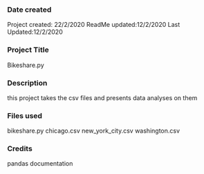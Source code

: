 ### Date created
Project created: 22/2/2020
ReadMe updated:12/2/2020
Last Updated:12/2/2020
### Project Title
Bikeshare.py
### Description
this project takes the csv files and presents data analyses on them
### Files used
bikeshare.py
chicago.csv
new_york_city.csv
washington.csv
### Credits
pandas documentation



